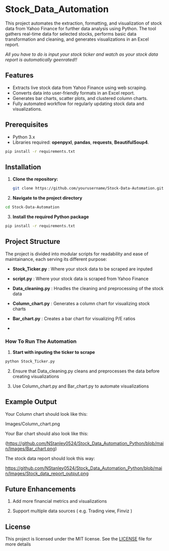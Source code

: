 # Stock_Data_Automation


This project automates the extraction, formatting, and visualization of stock data from Yahoo Finance for further data analysis using Python. The tool gathers real-time data for selected stocks, performs basic data transformation and cleaning, and generates visualizations in an Excel report. 

*All you have to do is input your stock ticker and watch as your stock data report is automatically geenrated!!*

## Features


- Extracts live stock data from Yahoo Finance using web scraping.
- Converts data into user-friendly formats in an Excel report.
- Generates bar charts, scatter plots, and clustered column charts.
- Fully automated workflow for regularly updating stock data and visualizations.


## Prerequisites


- Python 3.x
- Libraries required: **openpyxl**, **pandas**, **requests**, **BeautifulSoup4**.


```bash
pip install -r requirements.txt
```


## Installation


1. **Clone the repository:**


   ```bash
   git clone https://github.com/yourusername/Stock-Data-Automation.git
   ```

3. **Navigate to the project directory**


```bash
cd Stock-Data-Automation
```

3. **Install the required Python package**


```bash
pip install -r requirements.txt
```


## Project Structure


The project  is divided into modular scripts for readability and ease of maintainance, each serving its different purpose:

- **Stock_Ticker.py** : Where your stock data to be scraped are inputed

- **script.py** : Where your stock data is scraped from Yahoo Finance

- **Data_cleaning.py** : Hnadles the cleaning and preprocessing of the stock data

- **Column_chart.py** : Generates a column chart for visualizing stock charts

- **Bar_chart.py** : Creates a bar chart for visualizing P/E ratios
- 


### How To Run The Automation


1. **Start with inputing the ticker to scrape**

```bash
python Stock_Ticker.py
```

2. Ensure that Data_cleaning.py cleans and preprocesses the data before creating visualizations

3. Use Column_chart.py and Bar_chart.py to automate visualizations


## Example Output

Your Column chart should look like this:

Images/Column_chart.png


Your Bar chart should also look like this:

(https://github.com/NStanley0524/Stock_Data_Automation_Python/blob/main/Images/Bar_chart.png)

The stock data report should look this way:

https://github.com/NStanley0524/Stock_Data_Automation_Python/blob/main/Images/Stock_data_report_output.png



## Future Enhancements

1. Add more financial metrics and visualizations

2. Support multiple data sources ( e.g. Trading view, Finviz )


## License

This project is licensed under the MIT license. See the [LICENSE](LICENSE) file for more details
